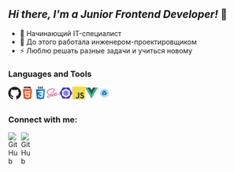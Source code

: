 ## ___Hi there, I'm a Junior Frontend Developer!___ 👋

<!-- **IzmailovaAnaztasya/izmailovaAnaztasya** is a ✨ _special_ ✨ repository because its `README.md` (this file) appears on your GitHub profile. -->

- 🌱 Начинающий IT-специалист 
- 👯 До этого работала инженером-проектировщиком
- ⚡ Люблю решать разные задачи и учиться новому

### Languages and Tools

<img align="left" alt="GitHub" width="26px" src="https://raw.githubusercontent.com/github/explore/89bdd9644f44d1b12180fd512b95574fe4c54617/topics/github-api/github-api.png" />
<img align="left" alt="HTML5" width="26px" src="https://raw.githubusercontent.com/github/explore/80688e429a7d4ef2fca1e82350fe8e3517d3494d/topics/html/html.png" />
<img align="left" alt="CSS" width="26px" src="https://raw.githubusercontent.com/github/explore/80688e429a7d4ef2fca1e82350fe8e3517d3494d/topics/css/css.png" />
<img align="left" alt="SCSS" width="26px" src="https://raw.githubusercontent.com/github/explore/80688e429a7d4ef2fca1e82350fe8e3517d3494d/topics/sass/sass.png" />
<img align="left" alt="ESLint" width="26px" src="https://raw.githubusercontent.com/github/explore/80688e429a7d4ef2fca1e82350fe8e3517d3494d/topics/eslint/eslint.png" />
<img align="left" alt="JS" width="26px" src="https://raw.githubusercontent.com/github/explore/80688e429a7d4ef2fca1e82350fe8e3517d3494d/topics/javascript/javascript.png" />
<img align="left" alt="VueJS" width="26px" src="https://raw.githubusercontent.com/github/explore/80688e429a7d4ef2fca1e82350fe8e3517d3494d/topics/vue/vue.png" />
<img align="left" alt="Webpack" width="26px" src="https://raw.githubusercontent.com/github/explore/80688e429a7d4ef2fca1e82350fe8e3517d3494d/topics/webpack/webpack.png" />

<br />
<br />

### Connect with me:

[<img align="left" alt="GitHub" width="26px" src="https://image.flaticon.com/icons/png/512/1384/1384055.png" />](https://wa.me/89037895264)
[<img align="left" alt="GitHub" width="26px" src="https://image.flaticon.com/icons/png/128/2111/2111463.png" />](https://www.instagram.com/izmailova_anastasya/)
